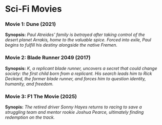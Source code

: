 # Sci-Fi Movies

### **Movie 1: Dune (2021)**

**Synopsis:** *Paul Atreides’ family is betrayed after taking control of the desert planet Arrakis, home to the valuable spice. Forced into exile, Paul begins to fulfill his destiny alongside the native Fremen.* 


### **Movie 2: Blade Runner 2049 (2017)**

**Synopsis:** *K, a replicant blade runner, uncovers a secret that could change society: the first child born from a replicant. His search leads him to Rick Deckard, the former blade runner, and forces him to question identity, humanity, and freedom.*

### **Movie 3: F1 The Movie (2025)**

**Synopis:** *The retired driver Sonny Hayes returns to racing to save a struggling team and mentor rookie Joshua Pearce, ultimately finding redemption on the track.*

